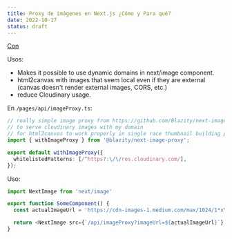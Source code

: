 ```yaml
---
title: Proxy de imágenes en Next.js ¿Cómo y Para qué?
date: 2022-10-17
status: draft
---
```


[Con](https://github.com/Blazity/next-image-proxy)

Usos:

- Makes it possible to use dynamic domains in next/image component.
- html2canvas with images that seem local even if they are external (canvas doesn't render external images, CORS, etc.)
- reduce Cloudinary usage.

En `/pages/api/imageProxy.ts`:

```ts
// really simple image proxy from https://github.com/Blazity/next-image-proxy
// to serve cloudinary images with my domain
// for html2canvas to work properly in single race thumbnail building proces
import { withImageProxy } from '@blazity/next-image-proxy';

export default withImageProxy({
  whitelistedPatterns: [/^https?:\/\/res.cloudinary.com/],
});
```

Uso:

```ts
import NextImage from 'next/image'

export function SomeComponent() {
  const actualImageUrl = 'https://cdn-images-1.medium.com/max/1024/1*xYoAR2XRmoCmC9SONuTb-Q.png'

  return <NextImage src={`/api/imageProxy?imageUrl=${actualImageUrl}`} width={700} height={300} />
}
```
